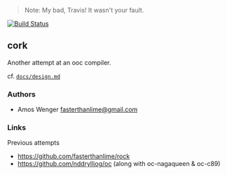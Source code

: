 > Note: My bad, Travis! It wasn't your fault.

[![Build Status](https://travis-ci.org/fasterthanlime/cork.svg)](https://travis-ci.org/fasterthanlime/cork)

## cork

Another attempt at an ooc compiler.

cf. [`docs/design.md`](docs/design.md)

### Authors

  * Amos Wenger <fasterthanlime@gmail.com>
  
### Links

Previous attempts

  * https://github.com/fasterthanlime/rock
  * https://github.com/nddrylliog/oc (along with oc-nagaqueen & oc-c89)

